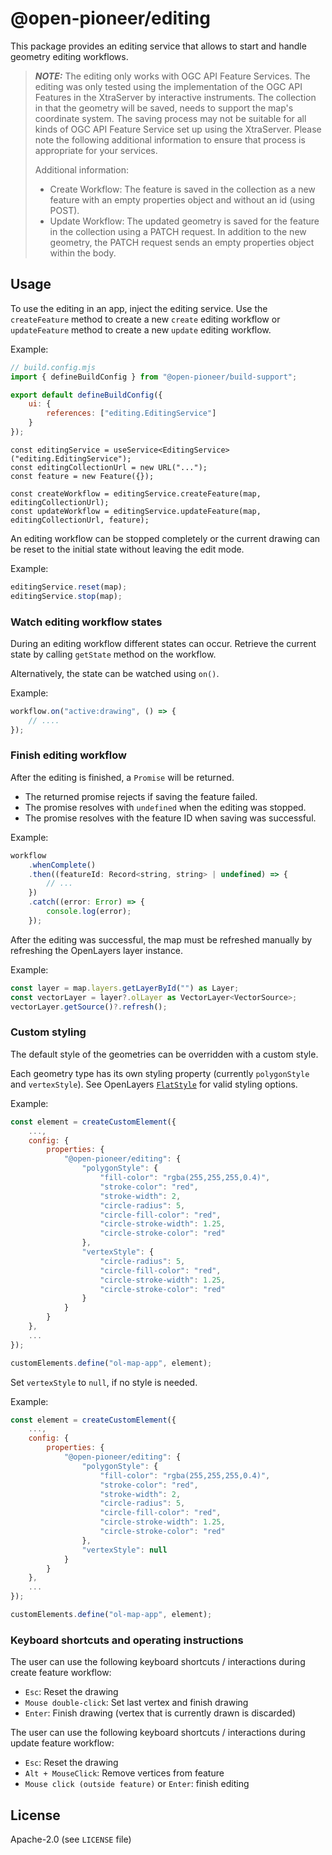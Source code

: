# @open-pioneer/editing

This package provides an editing service that allows to start and handle geometry editing workflows.

> **_NOTE:_** The editing only works with OGC API Feature Services. The editing was only tested using
> the implementation of the OGC API Features in the XtraServer by interactive instruments.
> The collection in that the geometry will be saved, needs to support the map's coordinate system.
> The saving process may not be suitable for all kinds of OGC API Feature Service set up using the XtraServer.
> Please note the following additional information to ensure that process is appropriate for your services.
>
> Additional information:
>
> - Create Workflow: The feature is saved in the collection as a new feature with an empty properties
>   object and without an id (using POST).
> - Update Workflow: The updated geometry is saved for the feature in the collection using a PATCH request.
>   In addition to the new geometry, the PATCH request sends an empty properties object within the body.

## Usage

To use the editing in an app, inject the editing service. Use the `createFeature` method to create a new `create` editing workflow or `updateFeature` method to create a new `update` editing workflow.

Example:

```js
// build.config.mjs
import { defineBuildConfig } from "@open-pioneer/build-support";

export default defineBuildConfig({
    ui: {
        references: ["editing.EditingService"]
    }
});
```

```tsx
const editingService = useService<EditingService>("editing.EditingService");
const editingCollectionUrl = new URL("...");
const feature = new Feature({});

const createWorkflow = editingService.createFeature(map, editingCollectionUrl);
const updateWorkflow = editingService.updateFeature(map, editingCollectionUrl, feature);
```

An editing workflow can be stopped completely or the current drawing can be reset to the initial state without leaving the edit mode.

Example:

```js
editingService.reset(map);
editingService.stop(map);
```

### Watch editing workflow states

During an editing workflow different states can occur. Retrieve the current state by calling `getState` method on the workflow.

Alternatively, the state can be watched using `on()`.

Example:

```js
workflow.on("active:drawing", () => {
    // ....
});
```

### Finish editing workflow

After the editing is finished, a `Promise` will be returned.

- The returned promise rejects if saving the feature failed.
- The promise resolves with `undefined` when the editing was stopped.
- The promise resolves with the feature ID when saving was successful.

Example:

```js
workflow
    .whenComplete()
    .then((featureId: Record<string, string> | undefined) => {
        // ...
    })
    .catch((error: Error) => {
        console.log(error);
    });
```

After the editing was successful, the map must be refreshed manually by refreshing the OpenLayers layer instance.

Example:

```ts
const layer = map.layers.getLayerById("") as Layer;
const vectorLayer = layer?.olLayer as VectorLayer<VectorSource>;
vectorLayer.getSource()?.refresh();
```

### Custom styling

The default style of the geometries can be overridden with a custom style.

Each geometry type has its own styling property (currently `polygonStyle` and `vertexStyle`). See OpenLayers [`FlatStyle`](https://openlayers.org/en/latest/apidoc/module-ol_style_flat.html#~FlatStyle) for valid styling options.

Example:

```js
const element = createCustomElement({
    ...,
    config: {
        properties: {
            "@open-pioneer/editing": {
                "polygonStyle": {
                    "fill-color": "rgba(255,255,255,0.4)",
                    "stroke-color": "red",
                    "stroke-width": 2,
                    "circle-radius": 5,
                    "circle-fill-color": "red",
                    "circle-stroke-width": 1.25,
                    "circle-stroke-color": "red"
                },
                "vertexStyle": {
                    "circle-radius": 5,
                    "circle-fill-color": "red",
                    "circle-stroke-width": 1.25,
                    "circle-stroke-color": "red"
                }
            }
        }
    },
    ...
});

customElements.define("ol-map-app", element);
```

Set `vertexStyle` to `null`, if no style is needed.

Example:

```js
const element = createCustomElement({
    ...,
    config: {
        properties: {
            "@open-pioneer/editing": {
                "polygonStyle": {
                    "fill-color": "rgba(255,255,255,0.4)",
                    "stroke-color": "red",
                    "stroke-width": 2,
                    "circle-radius": 5,
                    "circle-fill-color": "red",
                    "circle-stroke-width": 1.25,
                    "circle-stroke-color": "red"
                },
                "vertexStyle": null
            }
        }
    },
    ...
});

customElements.define("ol-map-app", element);
```

### Keyboard shortcuts and operating instructions

The user can use the following keyboard shortcuts / interactions during create feature workflow:

- `Esc`: Reset the drawing
- `Mouse double-click`: Set last vertex and finish drawing
- `Enter`: Finish drawing (vertex that is currently drawn is discarded)

The user can use the following keyboard shortcuts / interactions during update feature workflow:

- `Esc`: Reset the drawing
- `Alt + MouseClick`: Remove vertices from feature
- `Mouse click (outside feature)` or `Enter`: finish editing

## License

Apache-2.0 (see `LICENSE` file)
